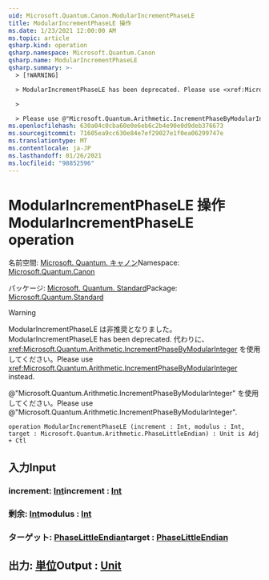 ```yaml
---
uid: Microsoft.Quantum.Canon.ModularIncrementPhaseLE
title: ModularIncrementPhaseLE 操作
ms.date: 1/23/2021 12:00:00 AM
ms.topic: article
qsharp.kind: operation
qsharp.namespace: Microsoft.Quantum.Canon
qsharp.name: ModularIncrementPhaseLE
qsharp.summary: >-
  > [!WARNING]

  > ModularIncrementPhaseLE has been deprecated. Please use <xref:Microsoft.Quantum.Arithmetic.IncrementPhaseByModularInteger> instead.

  >

  > Please use @"Microsoft.Quantum.Arithmetic.IncrementPhaseByModularInteger".
ms.openlocfilehash: 630a04c0cba60e0e6eb6c2b4e90e0d9deb376673
ms.sourcegitcommit: 71605ea9cc630e84e7ef29027e1f0ea06299747e
ms.translationtype: MT
ms.contentlocale: ja-JP
ms.lasthandoff: 01/26/2021
ms.locfileid: "98852596"
---
```

# <a name="modularincrementphasele-operation"></a><span data-ttu-id="88d7b-102">ModularIncrementPhaseLE 操作</span><span class="sxs-lookup"><span data-stu-id="88d7b-102">ModularIncrementPhaseLE operation</span></span>

<span data-ttu-id="88d7b-103">名前空間: [Microsoft. Quantum. キャノン](xref:Microsoft.Quantum.Canon)</span><span class="sxs-lookup"><span data-stu-id="88d7b-103">Namespace: [Microsoft.Quantum.Canon](xref:Microsoft.Quantum.Canon)</span></span>

<span data-ttu-id="88d7b-104">パッケージ: [Microsoft. Quantum. Standard](https://nuget.org/packages/Microsoft.Quantum.Standard)</span><span class="sxs-lookup"><span data-stu-id="88d7b-104">Package: [Microsoft.Quantum.Standard](https://nuget.org/packages/Microsoft.Quantum.Standard)</span></span>


> [!WARNING]
> <span data-ttu-id="88d7b-105">ModularIncrementPhaseLE は非推奨となりました。</span><span class="sxs-lookup"><span data-stu-id="88d7b-105">ModularIncrementPhaseLE has been deprecated.</span></span> <span data-ttu-id="88d7b-106">代わりに、<xref:Microsoft.Quantum.Arithmetic.IncrementPhaseByModularInteger> を使用してください。</span><span class="sxs-lookup"><span data-stu-id="88d7b-106">Please use <xref:Microsoft.Quantum.Arithmetic.IncrementPhaseByModularInteger> instead.</span></span>
>
> <span data-ttu-id="88d7b-107">@"Microsoft.Quantum.Arithmetic.IncrementPhaseByModularInteger" を使用してください。</span><span class="sxs-lookup"><span data-stu-id="88d7b-107">Please use @"Microsoft.Quantum.Arithmetic.IncrementPhaseByModularInteger".</span></span>



```qsharp
operation ModularIncrementPhaseLE (increment : Int, modulus : Int, target : Microsoft.Quantum.Arithmetic.PhaseLittleEndian) : Unit is Adj + Ctl
```


## <a name="input"></a><span data-ttu-id="88d7b-108">入力</span><span class="sxs-lookup"><span data-stu-id="88d7b-108">Input</span></span>

### <a name="increment--int"></a><span data-ttu-id="88d7b-109">increment: [Int](xref:microsoft.quantum.lang-ref.int)</span><span class="sxs-lookup"><span data-stu-id="88d7b-109">increment : [Int](xref:microsoft.quantum.lang-ref.int)</span></span>




### <a name="modulus--int"></a><span data-ttu-id="88d7b-110">剰余: [Int](xref:microsoft.quantum.lang-ref.int)</span><span class="sxs-lookup"><span data-stu-id="88d7b-110">modulus : [Int](xref:microsoft.quantum.lang-ref.int)</span></span>




### <a name="target--phaselittleendian"></a><span data-ttu-id="88d7b-111">ターゲット: [PhaseLittleEndian](xref:Microsoft.Quantum.Arithmetic.PhaseLittleEndian)</span><span class="sxs-lookup"><span data-stu-id="88d7b-111">target : [PhaseLittleEndian](xref:Microsoft.Quantum.Arithmetic.PhaseLittleEndian)</span></span>





## <a name="output--unit"></a><span data-ttu-id="88d7b-112">出力: [単位](xref:microsoft.quantum.lang-ref.unit)</span><span class="sxs-lookup"><span data-stu-id="88d7b-112">Output : [Unit](xref:microsoft.quantum.lang-ref.unit)</span></span>

